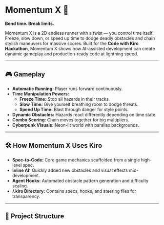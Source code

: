 # Momentum X 🚀
**Bend time. Break limits.**

Momentum X is a 2D endless runner with a twist — you control time itself. Freeze, slow down, or speed up time to dodge deadly obstacles and chain stylish maneuvers for massive scores. Built for the **Code with Kiro Hackathon**, Momentum X shows how AI-assisted development can create dynamic gameplay and production-ready code at lightning speed.

---

## 🎮 Gameplay
- **Automatic Running:** Player runs forward continuously.
- **Time Manipulation Powers:**
  - **Freeze Time:** Stop all hazards in their tracks.
  - **Slow Time:** Give yourself breathing room to dodge threats.
  - **Speed Up Time:** Blast through danger for style points.
- **Dynamic Obstacles:** Hazards react differently depending on time state.
- **Combo Scoring:** Chain moves together for big multipliers.
- **Cyberpunk Visuals:** Neon-lit world with parallax backgrounds.

---

## 🛠 How Momentum X Uses Kiro
- **Spec-to-Code:** Core game mechanics scaffolded from a single high-level spec.
- **Inline AI:** Quickly added new obstacles and visual effects mid-development.
- **Agent Hooks:** Automated obstacle pattern generation and difficulty scaling.
- **/.kiro Directory:** Contains specs, hooks, and steering files for transparency.

---

## 📂 Project Structure
